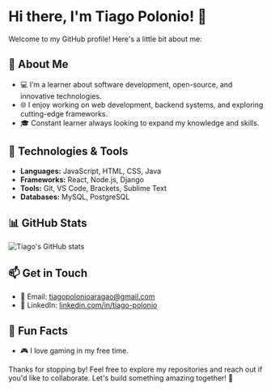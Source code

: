 # Hi there, I'm Tiago Polonio! 👋

Welcome to my GitHub profile! Here's a little bit about me:

## 🌟 About Me
- 💻 I’m a learner about software development, open-source, and innovative technologies.
- 🌐 I enjoy working on web development, backend systems, and exploring cutting-edge frameworks.
- 🎓 Constant learner always looking to expand my knowledge and skills.

## 🔧 Technologies & Tools
- **Languages:** JavaScript, HTML, CSS, Java
- **Frameworks:** React, Node.js, Django
- **Tools:** Git, VS Code, Brackets, Sublime Text
- **Databases:** MySQL, PostgreSQL

## 📊 GitHub Stats
![Tiago's GitHub stats](https://github-readme-stats.vercel.app/api?username=Tiago-Polonio&show_icons=true&theme=radical)

## 📫 Get in Touch
- 📧 Email: [tiagopolonioaragao@gmail.com](mailto:tiagopolonioaragao@gmail.com.com)
- 💼 LinkedIn: [linkedin.com/in/tiago-polonio](https://www.linkedin.com/in/tiago-polonio-arag%C3%A3o-47523628a/)

## 🌈 Fun Facts
- 🎮 I love gaming in my free time.

Thanks for stopping by! Feel free to explore my repositories and reach out if you'd like to collaborate. Let's build something amazing together! 🚀
